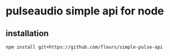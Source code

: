 # pulseaudio simple api for node

## installation
```
npm install git+https://github.com/flours/simple-pulse-api
```

